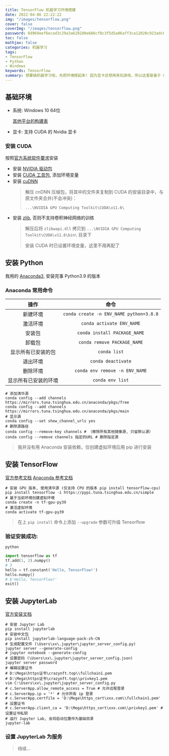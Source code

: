 ```yaml
---
title: TensorFlow 机器学习环境搭建
date: 2022-04-06 22:22:22
img: "/images/tensorflow.png"
cover: false
coverImg: "/images/tensorflow.png"
password: 8d969eef6ecad3c29a3a629280e686cf0c3f5d5a86aff3ca12020c923adc6c92
toc: false
mathjax: false
categories: 机器学习
tags:
- TensorFlow
- Python
- Windows
keywords: TensorFlow
summary: 想要搞机器学习啦，先把环境搭起来! 因为显卡还想用来玩游戏，所以这里是基于 Windows 搭建哒！
---
```


## 基础环境

- 系统: Windows 10 64位

  [其他平台的构建表](https://github.com/tensorflow/build#community-supported-tensorflow-builds)
- 显卡: 支持 CUDA 的 Nvidia 显卡

### 安装 CUDA

按照[官方系统软件要求](https://www.tensorflow.org/install/gpu#software_requirements)安装

- 安装 [NVIDIA 驱动包](https://www.nvidia.com/drivers)
- 安装 [CUDA 工具包](https://developer.nvidia.com/cuda-toolkit-archive), 添加环境变量
- 安装 [cuDNN](https://developer.nvidia.com/rdp/cudnn-archive)
  > 解压 cnDNN 压缩包，将其中的文件夹复制到 CUDA 的安装目录中，与原文件夹合并(不会冲突)：
  >
  > `...\NVIDIA GPU Computing Toolkit\CUDA\v11.6\`
- 安装 [zlib](https://docs.nvidia.com/deeplearning/cudnn/install-guide/index.html#install-zlib-windows), 否则不支持卷积神经网络的训练
  > 解压后将 `zlibwapi.dll` 拷贝到 `...\NVIDIA GPU Computing Toolkit\CUDA\v11.6\bin\` 目录下
  > 
  > 安装 CUDA 时已设置环境变量，这里不用再配了

## 安装 Python

我用的 [Anaconda3](https://repo.anaconda.com), 安装完事 Python3.9 的版本

### Anaconda 常用命令

|     操作     |                   命令                    |
|:----------:|:---------------------------------------:|
|    新建环境    | `conda create -n ENV_NAME python=3.8.8` |
|    激活环境    |        `conda activate ENV_NAME`        |
|    安装包     |      `conda install PACKAGE_NAME`       |
|    卸载包     |       `conda remove PACKAGE_NAME`       |
| 显示所有已安装的包  |              `conda list`               |
|    退出环境    |           `conda deactivate`            |
|    删除环境    |     `conda env remove -n ENV_NAME`      |
| 显示所有已安装的环境 |            `conda env list`             |

```shell
# 添加清华源
conda config --add channels https://mirrors.tuna.tsinghua.edu.cn/anaconda/pkgs/free
conda config --add channels https://mirrors.tuna.tsinghua.edu.cn/anaconda/pkgs/main
# 显示源
conda config --set show_channel_urls yes
# 删除源路径
conda config --remove-key channels # （移除所有其他镜像源, 只留默认源）
conda config --remove channels 指定的URL # 删除指定源
```

> 我并没有用 Anaconda 安装依赖，仅创建虚拟环境后用 pip 进行安装

## 安装 TensorFlow

[官方参考文档](https://github.com/tensorflow/tensorflow#install)
[Anaconda 参考文档](https://docs.anaconda.com/anaconda/user-guide/tasks/tensorflow/)

```shell
# 安装 GPU 版本, 使用清华源 (仅支持 CPU 的版本 pip install tensorflow-cpu)
pip install tensorflow -i https://pypi.tuna.tsinghua.edu.cn/simple
# 基于当前环境创建虚拟环境
conda create -n tf-gpu-py39
# 激活虚拟环境
conda activate tf-gpu-py39
```

> 在上 `pip install` 命令上添加 `--upgrade` 参数可升级 Tensorflow

### 验证安装成功:

```shell
python
```

```python
import tensorflow as tf
tf.add(1, 2).numpy()
# 3
hello = tf.constant('Hello, TensorFlow!')
hello.numpy()
# b'Hello, TensorFlow!'
exit()
```

## 安装 JupyterLab

[官方安装文档](https://jupyter.org/install)

```shell
# 安装 Jupyter Lab
pip install jupyterlab
# 安装中文包
pip install jupyterlab-language-pack-zh-CN
# 生成配置文件 (\Users\xx\.jupyter\jupyter_server_config.py)
jupyter server --generate-config
# jupyter notebook --generate-config
# 设置密码 (\Users\xx\.jupyter\jupyter_server_config.json)
jupyter server password
# 编辑设置证书 
# D:\Mega\https证书\crazynft.top\\fullchain1.pem
# D:\Mega\https证书\crazynft.top\\privkey1.pem
vim C:\Users\xx\.jupyter\jupyter_server_config.py
# c.ServerApp.allow_remote_access = True # 允许远程登录
# c.ServerApp.ip = '*' # 允许所有 ip 登录
# c.ServerApp.certfile = 'D:\Mega\https_cert\xxx.com\\fullchain1.pem' # 设置证书
# c.ServerApp.client_ca = 'D:\Mega\https_cert\xxx.com\\privkey1.pem' # 设置证书私钥
# 运行 Jupyter Lab, 会将启动位置作为基础目录
jupyter-lab
```

### 设置 JupyterLab 为服务

> 待续...